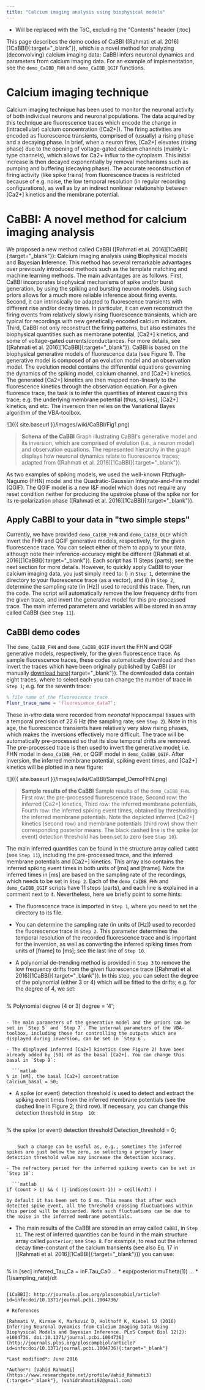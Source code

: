 ```yaml
---
title: "Calcium imaging analysis using biophysical models"
---
```

* Will be replaced with the ToC, excluding the "Contents" header
{:toc}


This page describes the demo codes of CaBBI ([Rahmati et al. 2016][1CaBBI]{:target="_blank"}), which is a novel method for analyzing (deconvolving) calcium imaging data; CaBBI infers neuronal dynamics and parameters from calcium imaging data. For an example of implementation, see the `demo_CaIBB_FHN` and `demo_CaIBB_QGIF` functions.

# Calcium imaging technique
Calcium imaging technique has been used to monitor the neuronal activity of both individual neurons and neuronal populations. The data acquired by this technique are fluorescence traces which encode the change in (intracellular) calcium concentration ([Ca2+]). The firing activities are encoded as fluorescence transients, comprised of (usually) a rising phase and a decaying phase. In brief, when a neuron fires, [Ca2+] elevates (rising phase) due to the opening of voltage-gated calcium channels (mainly L-type channels), which allows for Ca2+ influx to the cytoplasm. This initial increase is then decayed exponentially by removal mechanisms such as pumping and buffering (decaying phase).
The accurate reconstruction of firing activity (like spike trains) from fluorescence traces is restricted because of e.g. noise, the low temporal resolution (in regular recording configurations), as well as by an indirect nonlinear relationship between [Ca2+] kinetics and the membrane potential.

# CaBBI: A novel method for calcium imaging analysis
We proposed a new method called CaBBI ([Rahmati et al. 2016][1CaBBI]{:target="_blank"}): **C**alcium imaging **a**nalysis using **B**iophysical models and **B**ayesian **I**nference. This method has several remarkable advantages over previously introduced methods such as the template matching and machine learning methods. The main advantages are as follows. First, CaBBI incorporates biophysical mechanisms of spike and/or burst generation, by using the spiking and bursting neuron models. Using such priors allows for a much more reliable inference about firing events. Second, it can intrinsically be adapted to fluorescence transients with different rise and/or decay times. In particular, it can even reconstruct the firing events from relatively slowly rising fluorescence transients, which are typical for recordings with new genetically-encoded calcium indicators. Third, CaBBI not only reconstruct the firing patterns, but also estimates the biophysical quantities such as membrane potential, [Ca2+] kinetics, and some of voltage-gated currents/conductances. For more details, see ([Rahmati et al. 2016][1CaBBI]{:target="_blank"}).
CaBBI is based on the biophysical generative models of fluorescence data (see Figure 1). The generative model is composed of an evolution model and an observation model. The evolution model contains the differential equations governing the dynamics of the spiking model, calcium channel, and [Ca2+] kinetics. The generated [Ca2+] kinetics are then mapped non-linearly to the fluorescence kinetics through the observation equation. For a given fluoresce trace, the task is to infer the quantities of interest causing this trace; e.g. the underlying membrane potential (thus, spikes), [Ca2+] kinetics, and etc. The inversion then relies on the Variational Bayes algorithm of the VBA-toolbox.

![]({{ site.baseurl }}/images/wiki/CaBBI/Fig1.png)

> **Schena of the CaBBI** Graph illustrating CaBBI's generative model and its inversion, which are comprised of evolution (i.e., a neuron model) and observation equations. The represented hierarchy in the graph displays how neuronal dynamics relate to fluorescence traces; adapted from ([Rahmati et al. 2016][1CaBBI]{:target="_blank"}).

As two examples of spiking models, we used the well-known Fitzhugh-Nagumo (FHN) model and the Quadratic-Gaussian Integrate-and-Fire model (QGIF). The QGIF model is a new I\&F model which does not require any reset condition neither for producing the upstroke phase of the spike nor for its re-polarization phase ([Rahmati et al. 2016][1CaBBI]{:target="_blank"}).

## Apply CaBBI to your data in "two simple steps"
Currently, we have provided `demo_CaIBB_FHN` and `demo_CaIBB_QGIF` which invert the FHN and QGIF generative models, respectively, for the given fluorescence trace. You can select either of them to apply to your data, although note their inference-accuracy might be different ([Rahmati et al. 2016][1CaBBI]{:target="_blank"}). Each script has 11 Steps (parts); see the next section for more details. However, to quickly apply CaBBI to your calcium imaging data, you just simply need to: I) in `Step 1`, determine the directory to your fluorescence trace (as a vector), and ii) in `Step 2`, determine the sampling rate (in [Hz]) used to record this trace. Then, run the code.
The script will automatically remove the low frequency drifts from the given trace, and invert the generative model for this pre-processed trace. The main inferred parameters and variables will be stored in an array called CaBBI (see `Step 11`).

## CaBBI demo codes
The `demo_CaIBB_FHN` and `demo_CaIBB_QGIF` invert the FHN and QGIF generative models, respectively, for the given fluorescence trace. As sample fluorescence traces, these codes automatically download and then invert the traces which have been originally published by CaBBI (or manually [download here](https://figshare.com/s/e524c1d214d411e5869c06ec4b8d1f61){:target="_blank"}). The downloaded data contain eight traces, where to select each you can change the number of trace in `Step 1`; e.g. for the seventh trace:

```` matlab
% file name of the fluorescence trace
Fluor_trace_name = 'fluorescence_data7';
````

These *in-vitro* data were recorded from *neonatal* hippocampal tissues with a temporal precision of 22.6 Hz (the sampling rate; see `Step 2`). Note in this age, the fluorescence transients have relatively very slow rising phases, which makes the inversions effectively more difficult. The trace will be automatically pre-processed so that its slow temporal drifts are removed. The pre-processed trace is then used to invert the generative model; i.e. FHN model in `demo_CaIBB_FHN`, or QGIF model in `demo_CaIBB_QGIF`. After inversion, the inferred membrane potential, spiking event times, and [Ca2+] kinetics will be plotted in a new figure:

<!-- insert an image -->
![]({{ site.baseurl }}/images/wiki/CaBBI/Sampel_DemoFHN.png)

> **Sample results of the CaBBI**
Sample results of the `demo_CaIBB_FHN`. First row: the  pre-processed fluorescence trace, Second row: the inferred [Ca2+] kinetics, Third row: the inferred membrane potentials, Fourth row: the inferred spiking event times, obtained by thresholding the inferred membrane potentials. Note the depicted inferred [Ca2+] kinetics (second row) and membrane potentials (third row) show their corresponding posterior means. The black dashed line is the spike (or event) detection threshold has been set to zero (see `Step 10`).

The main inferred quantities can be found in the structure array called `CaBBI` (see `Step 11`), including the pre-processed trace, and the inferred membrane potentials and [Ca2+] kinetics. This array also contains the inferred spiking event times in both units of [ms] and [frame]. Note the inferred times in [ms] are based on the sampling rate of the recordings, which needs to be set in `Step 2`.
Each of the `demo_CaIBB_FHN` and `demo_CaIBB_QGIF` scripts have 11 steps (parts), and each line is explained in a comment next to it. Nevertheless, here we briefly point to some hints:

- The fluorescence trace is imported in `Step 1`, where you need to set the directory to its file.

- You can determine the sampling rate (in units of [Hz]) used to recorded the fluorescence trace in `Step 2`. This parameter determines the temporal resolution of the recorded fluorescence trace and is important for the inversion, as well as converting the inferred spiking times from units of [frame] to [ms]; see the last line of `Step 10`.

- A polynomial de-trending method is provided in `Step 3` to remove the low frequency drifts from the given fluorescence trace ([Rahmati et al. 2016][1CaBBI]{:target="_blank"}). In this step, you can select the degree of the polynomial (either 3 or 4) which will be fitted to the drifts; e.g. for the degree of 4, we set:

  ```matlab
% Polynomial degree (4 or 3)
degree = '4';
```

- The main parameters of the generative model and the priors can be set in `Step 5` and `Step 7`. The internal parameters of the VBA-toolbox, including those for controlling the outputs which are displayed during inversion, can be set in `Step 6`.

- The displayed inferred [Ca2+] kinetics (see Figure 2) have been already added by [50] nM as the basal [Ca2+]. You can change this basal in `Step 9`:

  ```matlab
% in [nM], the basal [Ca2+] concentration
Calcium_basal = 50;
```

- A spike (or event) detection threshold is used to detect and extract the spiking event times from the inferred membrane potentials (see the dashed line in Figure 2; third row). If necessary, you can change this detection threshold in `Step  10`:

  ```matlab
% the spike (or event) detection threshold
Detection_threshold  = 0;
```

    Such a change can be useful as, e.g., sometimes the inferred spikes are just below the zero, so selecting a properly lower detection threshold value may increase the detection accuracy.

- The refractory period for the inferred spiking events can be set in `Step 10`:

  ```matlab
if (count > 1) && ( (j-indices(count-1)) > ceil(6/dt) )
```

    by default it has been set to 6 ms. This means that after each detected spike event, all the threshold crossing fluctuations within this period will be discarded. Note such fluctuations can be due to the noise in the inferred membrane potentials.

- The main results of the CaBBI are stored in an array called `CaBBI`, in `Step 11`. The rest of inferred quantities can be found in the main structure array called `posterior`; see `Step 8`. For example, to read out the inferred decay time-constant of the calcium transients (see also Eq. 17 in ([Rahmati et al. 2016][1CaBBI]{:target="_blank"})) you can use:

  ```matlab
% in [sec]
inferred_Tau_Ca = inF.Tau_Ca0               ...
                  * exp(posterior.muTheta(1)) ...
                  * (1/sampling_rate)/dt
```

[1CaBBI]: http://journals.plos.org/ploscompbiol/article?id=info:doi/10.1371/journal.pcbi.1004736/

# References

[Rahmati V, Kirmse K, Marković D, Holthoff K, Kiebel SJ (2016) Inferring Neuronal Dynamics from Calcium Imaging Data Using Biophysical Models and Bayesian Inference. PLoS Comput Biol 12(2): e1004736. doi:10.1371/journal.pcbi.1004736](http://journals.plos.org/ploscompbiol/article?id=info:doi/10.1371/journal.pcbi.1004736){:target="_blank"}

*Last modified*: June 2016

*Author*: [Vahid Rahmati](https://www.researchgate.net/profile/Vahid_Rahmati3){:target="_blank"}, (vahidrahmati92@gmail.com)

